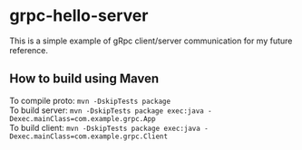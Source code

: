# grpc-hello-server
This is a simple example of gRpc client/server communication for my future reference.
## How to build using Maven
To compile proto: ```mvn -DskipTests package ```<br>
To build server: ```mvn -DskipTests package exec:java -Dexec.mainClass=com.example.grpc.App```<br>
To build client: ```mvn -DskipTests package exec:java -Dexec.mainClass=com.example.grpc.Client```
